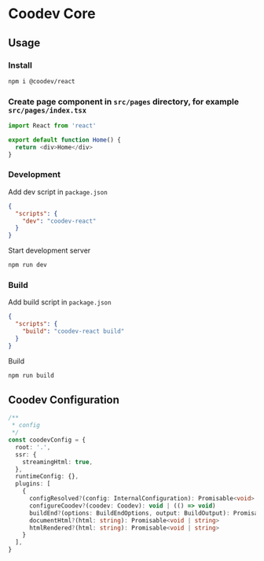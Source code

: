 # Coodev Core

## Usage

### Install

```bash
npm i @coodev/react
```

### Create page component in `src/pages` directory, for example `src/pages/index.tsx`

```typescript
import React from 'react'

export default function Home() {
  return <div>Home</div>
}
```

### Development

Add dev script in `package.json`

```json
{
  "scripts": {
    "dev": "coodev-react"
  }
}
```

Start development server

```bash
npm run dev
```

### Build

Add build script in `package.json`

```json
{
  "scripts": {
    "build": "coodev-react build"
  }
}
```

Build

```bash
npm run build
```

## Coodev Configuration
```typescript
/**
 * config
 */
const coodevConfig = {
  root: '.',
  ssr: {
    streamingHtml: true,
  },
  runtimeConfig: {},
  plugins: [
    {
      configResolved?(config: InternalConfiguration): Promisable<void>
      configureCoodev?(coodev: Coodev): void | (() => void)
      buildEnd?(options: BuildEndOptions, output: BuildOutput): Promisable<void>
      documentHtml?(html: string): Promisable<void | string>
      htmlRendered?(html: string): Promisable<void | string>
    }
  ],
}
```